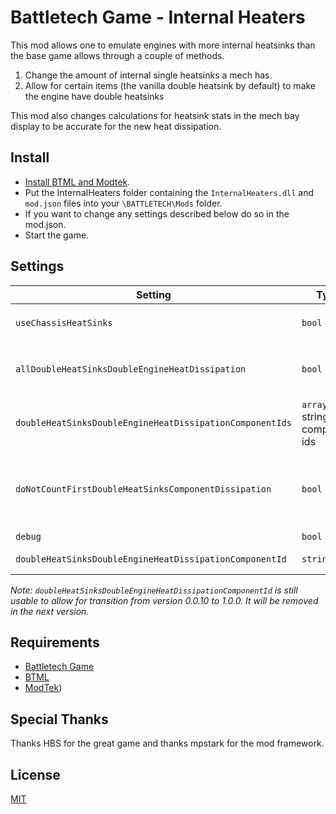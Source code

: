 # Battletech Game - Internal Heaters

This mod allows one to emulate engines with more internal heatsinks than the base game allows through a couple of methods.

1. Change the amount of internal single heatsinks a mech has.
2. Allow for certain items (the vanilla double heatsink by default) to make the engine have double heatsinks

This mod also changes calculations for heatsink stats in the mech bay display to be accurate for the new heat dissipation.

## Install
- [Install BTML and Modtek](https://github.com/Mpstark/ModTek/wiki/The-Drop-Dead-Simple-Guide-to-Installing-BTML-&-ModTek-&-ModTek-mods).
- Put the InternalHeaters folder containing the `InternalHeaters.dll` and `mod.json` files into your `\BATTLETECH\Mods` folder.
- If you want to change any settings described below do so in the mod.json.
- Start the game.

## Settings
Setting | Type | Default | Description
--- | --- | --- | ---
`useChassisHeatSinks` | `bool` | false | change the size of mechs using the format `"chassis string" : multiplier`. A big locust would be like `"chassisdef_locust_LCT-1V": 15`
`allDoubleHeatSinksDoubleEngineHeatDissipation` | `bool`| true | if the only heatsink components found in the mech are those specified in `doubleHeatSinksDoubleEngineHeatDissipationComponentIds`, the base heat dissipation of the mech is doubled  
`doubleHeatSinksDoubleEngineHeatDissipationComponentIds` | `array` of string component ids | `["Gear_Heatsink_Generic_Double"]` | array of component ids for items that are allowed to be used for double heatsink'ing
`doNotCountFirstDoubleHeatSinksComponentDissipation` | `bool` | false | ignore the first heatsink'ing of the first detected item of type specified in `doubleHeatSinksDoubleEngineHeatDissipationComponentIds`. this is useful if you want to use a component like the vanilla double heatsink as a placeholder for double engine and get 60 heat dissipation instead of 66. 
`debug` | `bool` | false | enable debug logging
`doubleHeatSinksDoubleEngineHeatDissipationComponentId` | `string` | `"Gear_Heatsink_Generic_Double"` | **DEPRECATED** set the heatsink component that when exclusively installed causes double heatsink'ing.

*Note: `doubleHeatSinksDoubleEngineHeatDissipationComponentId` is still usable to allow for transition from version 0.0.10 to 1.0.0. It will be removed in the next version.* 

## Requirements

* [Battletech Game](http://battletechgame.com/)
* [BTML](https://github.com/Mpstark/BattleTechModLoader)
* [ModTek](https://github.com/Mpstark/ModTek))

## Special Thanks

Thanks HBS for the great game and thanks mpstark for the mod framework.

## License

[MIT](LICENSE)